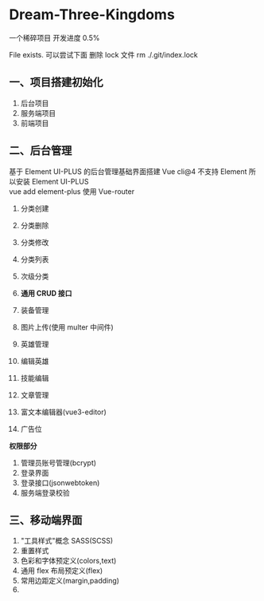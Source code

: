# Dream-Three-Kingdoms

一个稀碎项目 开发进度 0.5%

File exists. 可以尝试下面 删除 lock 文件
rm ./.git/index.lock

## 一、项目搭建初始化

1. 后台项目
2. 服务端项目
3. 前端项目

## 二、后台管理

基于 Element UI-PLUS 的后台管理基础界面搭建
Vue cli@4 不支持 Element 所以安装 Element UI-PLUS  
vue add element-plus
使用 Vue-router

1. 分类创建
2. 分类删除
3. 分类修改
4. 分类列表
5. 次级分类

6. **通用 CRUD 接口**

7. 装备管理
8. 图片上传(使用 multer 中间件)
9. 英雄管理
10. 编辑英雄
11. 技能编辑
12. 文章管理
13. 富文本编辑器(vue3-editor)
14. 广告位

**权限部分**

1. 管理员账号管理(bcrypt)
2. 登录界面
3. 登录接口(jsonwebtoken)
4. 服务端登录校验

## 三、移动端界面

1. "工具样式"概念 SASS(SCSS)
2. 重置样式
3. 色彩和字体预定义(colors,text)
4. 通用 flex 布局预定义(flex)
5. 常用边距定义(margin,padding)
6.
